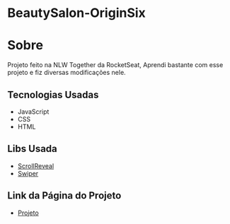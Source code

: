 # BeautySalon-OriginSix

# Sobre
Projeto feito na NLW Together da RocketSeat, Aprendi bastante com esse projeto e fiz diversas modificações nele.

## Tecnologias Usadas
- JavaScript
- CSS
- HTML

## Libs Usada
- [ScrollReveal](https://scrollrevealjs.org/)
- [Swiper](https://swiperjs.com/)

## Link da Página do Projeto
- [Projeto](https://marcelowesley.github.io/BeautySalon-OriginSix/)
